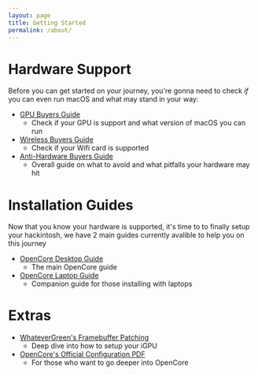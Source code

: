 ```yaml
---
layout: page
title: Getting Started
permalink: /about/
---
```

# Hardware Support

Before you can get started on your journey, you're gonna need to check *if* you can even run macOS and what may stand in your way:

* [GPU Buyers Guide](https://gpu.dortania.ml/)
   * Check if your GPU is support and what version of macOS you can run
* [Wireless Buyers Guide](https://wifi.dortania.ml/)
  * Check if your Wifi card is supported
* [Anti-Hardware Buyers Guide](https://hardware.dortania.ml/)
  * Overall guide on what to avoid and what pitfalls your hardware may hit

# Installation Guides

Now that you know your hardware is supported, it's time to to finally setup your hackintosh, we have 2 main guides currently avalible to help you on this journey

* [OpenCore Desktop Guide](https://desktop.dortania.ml/)
  * The main OpenCore guide
* [OpenCore Laptop Guide](https://1revenger1.gitbook.io/laptop-guide/)
  * Companion guide for those installing with laptops

# Extras 

* [WhateverGreen's Framebuffer Patching](https://github.com/acidanthera/WhateverGreen/blob/master/Manual/FAQ.IntelHD.en.md)
  * Deep dive into how to setup your iGPU
* [OpenCore's Official Configuration PDF](https://github.com/acidanthera/OpenCorePkg/blob/master/Docs/Configuration.pdf)
  * For those who want to go deeper into OpenCore
